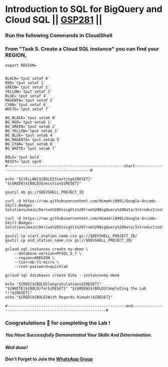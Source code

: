 # Introduction to SQL for BigQuery and Cloud SQL || [GSP281](https://www.cloudskillsboost.google/course_templates/623/labs/489280) ||

### Run the following Commands in CloudShell

### From "Task 5. Create a Cloud SQL instance" you can find your REGION,

```
export REGION=
```
```

BLACK=`tput setaf 0`
RED=`tput setaf 1`
GREEN=`tput setaf 2`
YELLOW=`tput setaf 3`
BLUE=`tput setaf 4`
MAGENTA=`tput setaf 5`
CYAN=`tput setaf 6`
WHITE=`tput setaf 7`

BG_BLACK=`tput setab 0`
BG_RED=`tput setab 1`
BG_GREEN=`tput setab 2`
BG_YELLOW=`tput setab 3`
BG_BLUE=`tput setab 4`
BG_MAGENTA=`tput setab 5`
BG_CYAN=`tput setab 6`
BG_WHITE=`tput setab 7`

BOLD=`tput bold`
RESET=`tput sgr0`
#----------------------------------------------------start--------------------------------------------------#

echo "${YELLOW}${BOLD}Starting${RESET}" "${GREEN}${BOLD}Execution${RESET}"

gsutil mb gs://$DEVSHELL_PROJECT_ID

curl -O https://raw.githubusercontent.com/Himadri8991/Google-Arcade-Skill-Badges-Solutions/main/Derive%20Insights%20from%20BigQuery%20Data/Introduction%20to%20SQL%20for%20BigQuery%20and%20Cloud%20SQL/start_station_name.csv

curl -O https://raw.githubusercontent.com/Himadri8991/Google-Arcade-Skill-Badges-Solutions/main/Derive%20Insights%20from%20BigQuery%20Data/Introduction%20to%20SQL%20for%20BigQuery%20and%20Cloud%20SQL/end_station_name.csv

gsutil cp start_station_name.csv gs://$DEVSHELL_PROJECT_ID/
gsutil cp end_station_name.csv gs://$DEVSHELL_PROJECT_ID/

gcloud sql instances create my-demo \
    --database-version=MYSQL_5_7 \
    --region=$REGION \
    --tier=db-f1-micro \
    --root-password=quicklab

gcloud sql databases create bike --instance=my-demo

echo "${RED}${BOLD}Congratulations${RESET}" "${WHITE}${BOLD}for${RESET}" "${GREEN}${BOLD}Completing the Lab !!!${RESET}"
echo "${RED}${BOLD}With Regards Himadri${RESET}"

#-----------------------------------------------------end----------------------------------------------------------#

```


### Congratulations 🎉 for completing the Lab !

##### *You Have Successfully Demonstrated Your Skills And Determination.*

#### *Well done!*

#### Don't Forget to Join the [WhatsApp Group](https://chat.whatsapp.com/Cxmw4DvCwEHCqU8qzTpv6r) 
